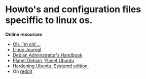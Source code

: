 # Howto's and configuration files speciffic to linux os.

**Online resources**
* [Oh, I'm old ...](https://tldp.org/)
* [Linux Journal](https://www.linuxjournal.com/)
* [Debian Adminstrator's Handbook](https://debian-handbook.info/browse/stable/)
* [Planet Debian](https://planet.debian.org/), [Planet Ubuntu](https://planet.ubuntu.com)
* [Hardening Ubuntu. Systemd edition.](https://github.com/konstruktoid/hardening)
* On [reddit](https://www.reddit.com/r/linux/)

